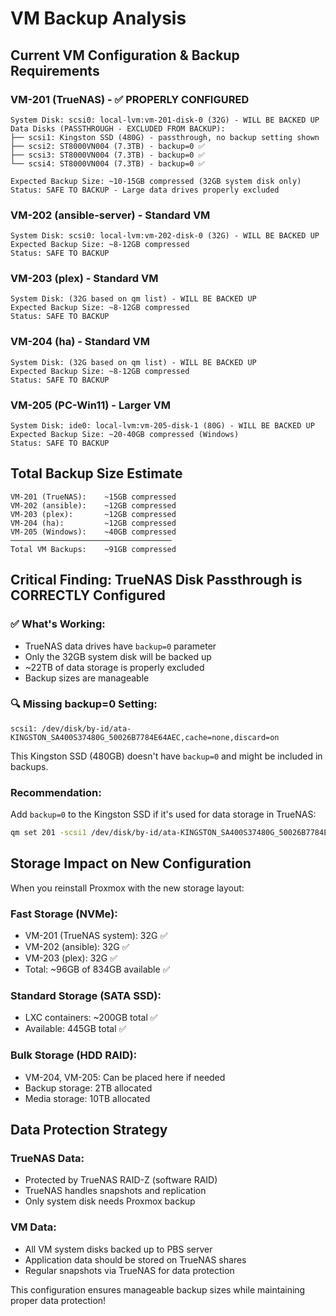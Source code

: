# VM Backup Analysis

## Current VM Configuration & Backup Requirements

### VM-201 (TrueNAS) - ✅ PROPERLY CONFIGURED
```
System Disk: scsi0: local-lvm:vm-201-disk-0 (32G) - WILL BE BACKED UP
Data Disks (PASSTHROUGH - EXCLUDED FROM BACKUP):
├── scsi1: Kingston SSD (480G) - passthrough, no backup setting shown
├── scsi2: ST8000VN004 (7.3TB) - backup=0 ✅
├── scsi3: ST8000VN004 (7.3TB) - backup=0 ✅  
└── scsi4: ST8000VN004 (7.3TB) - backup=0 ✅

Expected Backup Size: ~10-15GB compressed (32GB system disk only)
Status: SAFE TO BACKUP - Large data drives properly excluded
```

### VM-202 (ansible-server) - Standard VM
```
System Disk: scsi0: local-lvm:vm-202-disk-0 (32G) - WILL BE BACKED UP
Expected Backup Size: ~8-12GB compressed
Status: SAFE TO BACKUP
```

### VM-203 (plex) - Standard VM  
```
System Disk: (32G based on qm list) - WILL BE BACKED UP
Expected Backup Size: ~8-12GB compressed
Status: SAFE TO BACKUP
```

### VM-204 (ha) - Standard VM
```
System Disk: (32G based on qm list) - WILL BE BACKED UP  
Expected Backup Size: ~8-12GB compressed
Status: SAFE TO BACKUP
```

### VM-205 (PC-Win11) - Larger VM
```
System Disk: ide0: local-lvm:vm-205-disk-1 (80G) - WILL BE BACKED UP
Expected Backup Size: ~20-40GB compressed (Windows)
Status: SAFE TO BACKUP
```

## Total Backup Size Estimate
```
VM-201 (TrueNAS):    ~15GB compressed
VM-202 (ansible):    ~12GB compressed  
VM-203 (plex):       ~12GB compressed
VM-204 (ha):         ~12GB compressed
VM-205 (Windows):    ~40GB compressed
────────────────────────────────────
Total VM Backups:    ~91GB compressed
```

## Critical Finding: TrueNAS Disk Passthrough is CORRECTLY Configured

### ✅ What's Working:
- TrueNAS data drives have `backup=0` parameter
- Only the 32GB system disk will be backed up
- ~22TB of data storage is properly excluded
- Backup sizes are manageable

### 🔍 Missing backup=0 Setting:
```
scsi1: /dev/disk/by-id/ata-KINGSTON_SA400S37480G_50026B7784E64AEC,cache=none,discard=on
```
This Kingston SSD (480GB) doesn't have `backup=0` and might be included in backups.

### Recommendation:
Add `backup=0` to the Kingston SSD if it's used for data storage in TrueNAS:
```bash
qm set 201 -scsi1 /dev/disk/by-id/ata-KINGSTON_SA400S37480G_50026B7784E64AEC,cache=none,discard=on,backup=0
```

## Storage Impact on New Configuration

When you reinstall Proxmox with the new storage layout:

### Fast Storage (NVMe): 
- VM-201 (TrueNAS system): 32G ✅
- VM-202 (ansible): 32G ✅  
- VM-203 (plex): 32G ✅
- Total: ~96GB of 834GB available ✅

### Standard Storage (SATA SSD):
- LXC containers: ~200GB total ✅
- Available: 445GB total ✅

### Bulk Storage (HDD RAID):
- VM-204, VM-205: Can be placed here if needed
- Backup storage: 2TB allocated
- Media storage: 10TB allocated

## Data Protection Strategy

### TrueNAS Data:
- Protected by TrueNAS RAID-Z (software RAID)
- TrueNAS handles snapshots and replication
- Only system disk needs Proxmox backup

### VM Data:
- All VM system disks backed up to PBS server
- Application data should be stored on TrueNAS shares
- Regular snapshots via TrueNAS for data protection

This configuration ensures manageable backup sizes while maintaining proper data protection!
